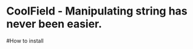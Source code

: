 # CoolField - Manipulating string has never been easier.

#How to install
```Install-Package coolfield´´´
